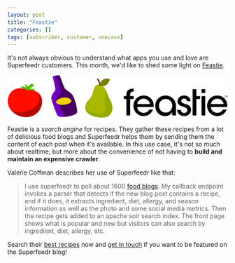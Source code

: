 ```yaml
---
layout: post
title: "Feastie"
categories: []
tags: [subscriber, customer, usecase]
---
```


It's not always obvious to understand what apps you use and love are Superfeedr customers. This month, we'd like to shed some light on [Feastie](http://www.feastie.com/).

![Feastie](/images/feastie.png)

Feastie is a *search engine* for recipes. They gather these recipes from a lot of delicious food blogs and Superfeedr helps them by sending them the content of each post when it's available. In this use case, it's not so much about realtime, but more about the convenience of not having to **build and maintain an expensive crawler**.

Valerie Coffman describes her use of Superfeedr like that: 

> I use superfeedr to poll about 1600 [food blogs](http://www.feastie.com/recipe-sources). My callback endpoint invokes a parser that detects if the new blog post contains a recipe, and if it does, it extracts ingredient, diet, allergy, and season information as well as the photo and some social media metrics. Then the recipe gets added to an apache solr search index. The front page shows what is popular and new but visitors can also search by ingredient, diet, allergy, etc.


Search their [best recipes](http://www.feastie.com/) now and [get in touch](http://superfeedr.com/about) if you want to be featured on the Superfeedr blog!
